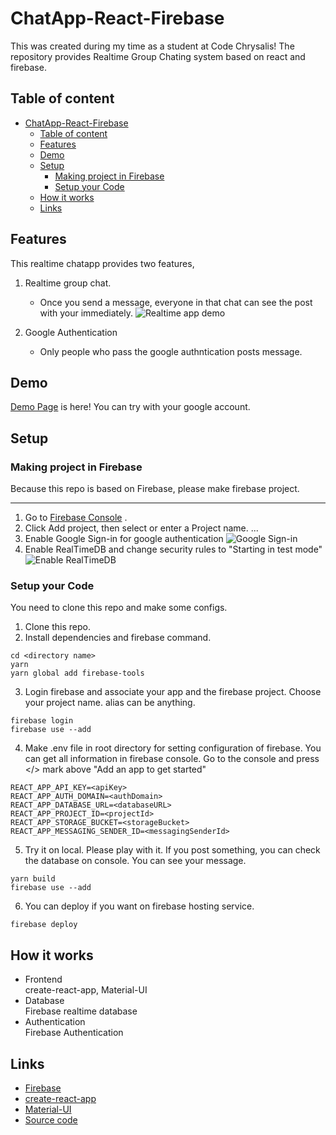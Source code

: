 # ChatApp-React-Firebase

This was created during my time as a student at Code Chrysalis! The repository provides Realtime Group Chating system based on react and firebase.

## Table of content

- [ChatApp-React-Firebase](#chatapp-react-firebase)
  - [Table of content](#table-of-content)
  - [Features](#features)
  - [Demo](#demo)
  - [Setup](#setup)
    - [Making project in Firebase](#making-project-in-firebase)
    - [Setup your Code](#setup-your-code)
  - [How it works](#how-it-works)
  - [Links](#links)

## Features

This realtime chatapp provides two features,

1. Realtime group chat.

   - Once you send a message, everyone in that chat can see the post with your immediately.
     ![Realtime app demo](https://user-images.githubusercontent.com/23233648/48456613-f0a93600-e802-11e8-95eb-f17800e26809.gif)

2. Google Authentication
   - Only people who pass the google authntication posts message.

## Demo

[Demo Page](https://chatapp-react-firebase-3f486.firebaseapp.com/) is here! You can try with your google account.

## Setup

### Making project in Firebase

Because this repo is based on Firebase, please make firebase project.

---

1. Go to [Firebase Console](https://console.firebase.google.com/u/0/) .
2. Click Add project, then select or enter a Project name. ...
3. Enable Google Sign-in for google authentication
   ![Google Sign-in](https://user-images.githubusercontent.com/23233648/48454818-2eef2700-e7fc-11e8-948c-63ac94619f77.png)
4. Enable RealTimeDB and change security rules to "Starting in test mode"
   ![Enable RealTimeDB](https://user-images.githubusercontent.com/23233648/48454954-b9d02180-e7fc-11e8-90e9-030f07eb15e4.png)

### Setup your Code

You need to clone this repo and make some configs.

1. Clone this repo.
2. Install dependencies and firebase command.

```
cd <directory name>
yarn
yarn global add firebase-tools
```

3. Login firebase and associate your app and the firebase project. Choose your project name. alias can be anything.

```
firebase login
firebase use --add
```

4. Make .env file in root directory for setting configuration of firebase. You can get all information in firebase console. Go to the console and press </> mark above "Add an app to get started"

```
REACT_APP_API_KEY=<apiKey>
REACT_APP_AUTH_DOMAIN=<authDomain>
REACT_APP_DATABASE_URL=<databaseURL>
REACT_APP_PROJECT_ID=<projectId>
REACT_APP_STORAGE_BUCKET=<storageBucket>
REACT_APP_MESSAGING_SENDER_ID=<messagingSenderId>
```

5. Try it on local. Please play with it. If you post something, you can check the database on console. You can see your message.

```
yarn build
firebase use --add
```

6. You can deploy if you want on firebase hosting service.

```
firebase deploy
```

## How it works

- Frontend <br>create-react-app, Material-UI
- Database <br>Firebase realtime database
- Authentication <br>Firebase Authentication

## Links

- [Firebase](https://firebase.google.com/?hl=en)
- [create-react-app](https://github.com/facebook/create-react-app)
- [Material-UI](https://v0.material-ui.com/#/)
- [Source code](https://github.com/egurinko/chatapp-react-firebase)
